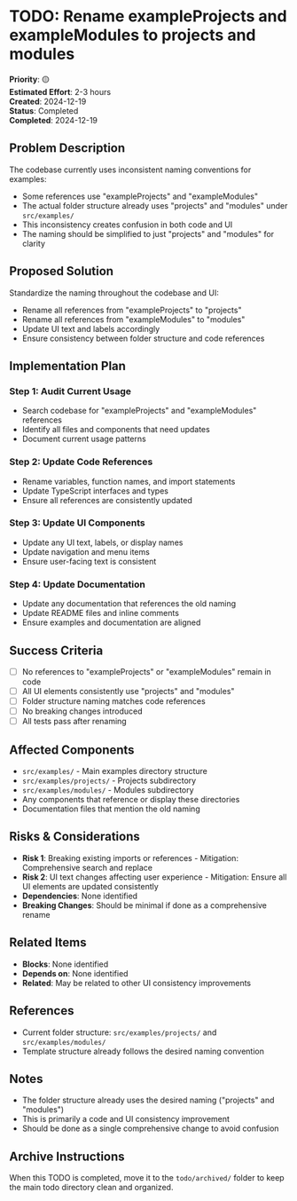 # TODO: Rename exampleProjects and exampleModules to projects and modules

**Priority**: 🟡  
**Estimated Effort**: 2-3 hours  
**Created**: 2024-12-19  
**Status**: Completed  
**Completed**: 2024-12-19  

## Problem Description

The codebase currently uses inconsistent naming conventions for examples:
- Some references use "exampleProjects" and "exampleModules"
- The actual folder structure already uses "projects" and "modules" under `src/examples/`
- This inconsistency creates confusion in both code and UI
- The naming should be simplified to just "projects" and "modules" for clarity

## Proposed Solution

Standardize the naming throughout the codebase and UI:
- Rename all references from "exampleProjects" to "projects"
- Rename all references from "exampleModules" to "modules"
- Update UI text and labels accordingly
- Ensure consistency between folder structure and code references

## Implementation Plan

### Step 1: Audit Current Usage
- Search codebase for "exampleProjects" and "exampleModules" references
- Identify all files and components that need updates
- Document current usage patterns

### Step 2: Update Code References
- Rename variables, function names, and import statements
- Update TypeScript interfaces and types
- Ensure all references are consistently updated

### Step 3: Update UI Components
- Update any UI text, labels, or display names
- Update navigation and menu items
- Ensure user-facing text is consistent

### Step 4: Update Documentation
- Update any documentation that references the old naming
- Update README files and inline comments
- Ensure examples and documentation are aligned

## Success Criteria

- [ ] No references to "exampleProjects" or "exampleModules" remain in code
- [ ] All UI elements consistently use "projects" and "modules"
- [ ] Folder structure naming matches code references
- [ ] No breaking changes introduced
- [ ] All tests pass after renaming

## Affected Components

- `src/examples/` - Main examples directory structure
- `src/examples/projects/` - Projects subdirectory
- `src/examples/modules/` - Modules subdirectory
- Any components that reference or display these directories
- Documentation files that mention the old naming

## Risks & Considerations

- **Risk 1**: Breaking existing imports or references - Mitigation: Comprehensive search and replace
- **Risk 2**: UI text changes affecting user experience - Mitigation: Ensure all UI elements are updated consistently
- **Dependencies**: None identified
- **Breaking Changes**: Should be minimal if done as a comprehensive rename

## Related Items

- **Blocks**: None identified
- **Depends on**: None identified
- **Related**: May be related to other UI consistency improvements

## References

- Current folder structure: `src/examples/projects/` and `src/examples/modules/`
- Template structure already follows the desired naming convention

## Notes

- The folder structure already uses the desired naming ("projects" and "modules")
- This is primarily a code and UI consistency improvement
- Should be done as a single comprehensive change to avoid confusion

## Archive Instructions

When this TODO is completed, move it to the `todo/archived/` folder to keep the main todo directory clean and organized. 